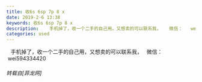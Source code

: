 ```yaml
---
title: 收6s 6sp 7p 8 x
date: 2019-2-6 13:38
keywords: 收6s 6sp 7p 8 x
description:    手机掉了，收一个二手的自己用，又想卖的可以联系我，   微信：   wei594334420
categories: used
---
```

<td class="t_f" id="postmessage_2929700">

   手机掉了，收一个二手的自己用，又想卖的可以联系我，   微信：   wei594334420</td>
###### 转载自[菲龙网]